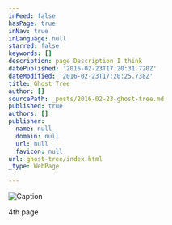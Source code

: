 ```yaml
---
inFeed: false
hasPage: true
inNav: true
inLanguage: null
starred: false
keywords: []
description: page Description I think
datePublished: '2016-02-23T17:20:31.720Z'
dateModified: '2016-02-23T17:20:25.738Z'
title: Ghost Tree
author: []
sourcePath: _posts/2016-02-23-ghost-tree.md
published: true
authors: []
publisher:
  name: null
  domain: null
  url: null
  favicon: null
url: ghost-tree/index.html
_type: WebPage

---
```

![Caption](https://s3-us-west-2.amazonaws.com/the-grid-img/p/9888fc732f7c46e5cff91328156e885f4f2ef5cd.jpg)

4th page